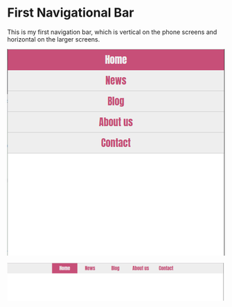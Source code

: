 # First Navigational Bar

This is my first navigation bar, which is vertical on the phone screens and horizontal on the larger screens.

![phone-screens](images/first-navigational-bar-phone-screen.png)

<img src="images/first-navigational-bar-larger-screen.png" width="500">
